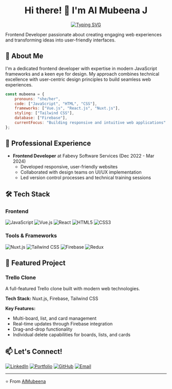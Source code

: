 <div align="center">
  
# Hi there! 👋 I'm Al Mubeena J

[![Typing SVG](https://readme-typing-svg.herokuapp.com?font=Fira+Code&pause=1000&width=435&lines=Frontend+Developer;UI%2FUX+Enthusiast;Creative+Problem+Solver)](https://git.io/typing-svg)

</div>

Frontend Developer passionate about creating engaging web experiences and transforming ideas into user-friendly interfaces.

## 🚀 About Me

I'm a dedicated frontend developer with expertise in modern JavaScript frameworks and a keen eye for design. My approach combines technical excellence with user-centric design principles to build seamless web experiences.

```javascript
const mubeena = {
    pronouns: "she/her",
    code: ["JavaScript", "HTML", "CSS"],
    frameworks: ["Vue.js", "React.js", "Nuxt.js"],
    styling: ["Tailwind CSS"],
    database: ["Firebase"],
    currentFocus: "Building responsive and intuitive web applications"
};
```

## 💼 Professional Experience

- **Frontend Developer** at Fabevy Software Services (Dec 2022 - Mar 2024)
  - Developed responsive, user-friendly websites
  - Collaborated with design teams on UI/UX implementation
  - Led version control processes and technical training sessions

## 🛠️ Tech Stack

### Frontend
![JavaScript](https://img.shields.io/badge/-JavaScript-F7DF1E?style=flat-square&logo=javascript&logoColor=black)
![Vue.js](https://img.shields.io/badge/-Vue.js-4FC08D?style=flat-square&logo=vue.js&logoColor=white)
![React](https://img.shields.io/badge/-React-61DAFB?style=flat-square&logo=react&logoColor=black)
![HTML5](https://img.shields.io/badge/-HTML5-E34F26?style=flat-square&logo=html5&logoColor=white)
![CSS3](https://img.shields.io/badge/-CSS3-1572B6?style=flat-square&logo=css3&logoColor=white)

### Tools & Frameworks
![Nuxt.js](https://img.shields.io/badge/-Nuxt.js-00DC82?style=flat-square&logo=nuxt.js&logoColor=white)
![Tailwind CSS](https://img.shields.io/badge/-Tailwind%20CSS-38B2AC?style=flat-square&logo=tailwind-css&logoColor=white)
![Firebase](https://img.shields.io/badge/-Firebase-FFCA28?style=flat-square&logo=firebase&logoColor=black)
![Redux](https://img.shields.io/badge/-Redux-764ABC?style=flat-square&logo=redux&logoColor=white)

## 🌟 Featured Project

### Trello Clone
A full-featured Trello clone built with modern web technologies.

**Tech Stack:** Nuxt.js, Firebase, Tailwind CSS

**Key Features:**
- Multi-board, list, and card management
- Real-time updates through Firebase integration
- Drag-and-drop functionality
- Individual delete capabilities for boards, lists, and cards

## 📫 Let's Connect!

[![LinkedIn](https://img.shields.io/badge/-LinkedIn-0A66C2?style=flat-square&logo=linkedin&logoColor=white)](https://linkedin.com/in/AlMubeena)
[![Portfolio](https://img.shields.io/badge/-Portfolio-000000?style=flat-square&logo=safari&logoColor=white)](https://PersonalPortfolio)
[![GitHub](https://img.shields.io/badge/-GitHub-181717?style=flat-square&logo=github&logoColor=white)](https://github.com/Mubeejahir)
[![Email](https://img.shields.io/badge/-Email-EA4335?style=flat-square&logo=gmail&logoColor=white)](mailto:mubee.jahir@gmail.com)

---

⭐️ From [AlMubeena](https://github.com/Mubeejahir)
